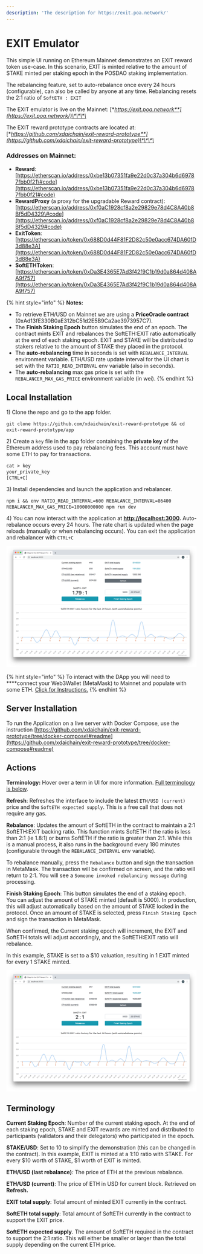 ```yaml
---
description: 'The description for https://exit.poa.network/'
---
```


# EXIT Emulator

This simple UI running on Ethereum Mainnet demonstrates an EXIT reward token use-case. In this scenario, EXIT is minted relative to the amount of STAKE minted per staking epoch in the POSDAO staking implementation.

The rebalancing feature, set to auto-rebalance once every 24 hours \(configurable\), can also be called by anyone at any time. Rebalancing resets the 2:1 ratio of `SoftETH : EXIT`

The EXIT emulator is live on the Mainnet: [**https://exit.poa.network**](https://exit.poa.network/)\*\*\*\*

The EXIT reward prototype contracts are located at: [**https://github.com/xdaichain/exit-reward-prototype**](https://github.com/xdaichain/exit-reward-prototype)\*\*\*\*

### **Addresses on Mainnet:**

* **Reward**: [https://etherscan.io/address/0xbe13b07351fa9e22d0c37a304b6d69787fbb0f21\#code](https://etherscan.io/address/0xbe13b07351fa9e22d0c37a304b6d69787fbb0f21#code)
* **RewardProxy** \(a proxy for the upgradable Reward contract\): [https://etherscan.io/address/0xf0aC1928cf8a2e29829e78d4C8A40b8Bf5dD4329\#code](https://etherscan.io/address/0xf0aC1928cf8a2e29829e78d4C8A40b8Bf5dD4329#code)
* **ExitToken**: [https://etherscan.io/token/0x688D0d44F81F2D82c50e0acc674DA60fD3d88e3A](https://etherscan.io/token/0x688D0d44F81F2D82c50e0acc674DA60fD3d88e3A)
* **SoftETHToken**: [https://etherscan.io/token/0xDa3E4365E7Ad3f42f9C1b19d0a864d408AA9f757](https://etherscan.io/token/0xDa3E4365E7Ad3f42f9C1b19d0a864d408AA9f757)

{% hint style="info" %}
**Notes:**

* To retrieve ETH/USD on Mainnet we are using a **PriceOracle contract** \(0xAd13fE330B0aE312bC51d2E5B9Ca2ae3973957C7\). 
* The **Finish Staking Epoch** button simulates the end of an epoch. The contract mints EXIT and rebalances the SoftETH:EXIT ratio automatically at the end of each staking epoch. EXIT and STAKE will be distributed to stakers relative to the amount of STAKE they placed in the protocol. 
* The **auto-rebalancing** time in seconds is set with `REBALANCE_INTERVAL` environment variable. ETH/USD rate update interval for the UI chart is set with the `RATIO_READ_INTERVAL` env variable \(also in seconds\). 
* The **auto-rebalancing** max gas price is set with the `REBALANCER_MAX_GAS_PRICE` environment variable \(in wei\).
{% endhint %}

## Local Installation

1\) Clone the repo and go to the app folder.

```text
git clone https://github.com/xdaichain/exit-reward-prototype && cd exit-reward-prototype/app
```

2\) Create a `key` file in the app folder containing the **private key** of the Ethereum address used to pay rebalancing fees. This account must have some ETH to pay for transactions.

```text
cat > key
your_private_key
[CTRL+C]
```

3\) Install dependencies and launch the application and rebalancer.

```text
npm i && env RATIO_READ_INTERVAL=600 REBALANCE_INTERVAL=86400 REBALANCER_MAX_GAS_PRICE=10000000000 npm run dev
```

4\) You can now interact with the application at [**http://localhost:3000**](http://localhost:3000/)**.** Auto-rebalance occurs every 24 hours. The rate chart is updated when the page reloads \(manually or when rebalancing occurs\). You can exit the application and rebalancer with `CTRL+C`

![](../.gitbook/assets/graph-with-rebalance-1.png)

{% hint style="info" %}
To interact with the DApp you will need to ****connect your Web3Wallet \(MetaMask\) to Mainnet and populate with some ETH. [Click for Instructions.](connect-to-metamask.md)
{% endhint %}

## Server Installation

To run the Application on a live server with Docker Compose, use the instruction [https://github.com/xdaichain/exit-reward-prototype/tree/docker-compose\#readme](https://github.com/xdaichain/exit-reward-prototype/tree/docker-compose#readme)

## Actions

**Terminology:** Hover over a term in UI for more information. [Full terminology is below](./#terminology).

**Refresh**: Refreshes the interface to include the latest `ETH/USD (current)` price and the `SoftETH expected supply`. This is a free call that does not require any gas.

**Rebalance**: Updates the amount of SoftETH in the contract to maintain a  2:1 SoftETH:EXIT backing ratio. This function mints SoftETH if the ratio is less than 2:1 \(ie 1.8:1\) or burns SoftETH if the ratio is greater than 2:1. While this is a manual process, it also runs in the background every 180 minutes \(configurable through the `REBALANCE_INTERVAL` env variable\).

To rebalance manually, press the `Rebalance` button and sign the transaction in MetaMask. The transaction will be confirmed on screen, and the ratio will return to 2:1. You will see a `Someone invoked rebalancing message` during processing.

**Finish Staking Epoch**: This button simulates the end of a staking epoch. You can adjust the amount of STAKE minted \(default is 5000\). In production, this will adjust automatically based on the amount of STAKE locked in the protocol. Once an amount of STAKE is selected, press `Finish Staking Epoch` and sign the transaction in MetaMask.

When confirmed, the Current staking epoch will increment, the EXIT and SoftETH totals will adjust accordingly, and the SoftETH:EXIT ratio will rebalance.

In this example, STAKE is set to a $10 valuation, resulting in 1 EXIT minted for every 1 STAKE minted.

![After rebalance \(2:1 ratio\)](../.gitbook/assets/rebalance-2.png)

## **Terminology**

**Current Staking Epoch**: Number of the current staking epoch. At the end of each staking epoch, STAKE and EXIT rewards are minted and distributed to participants \(validators and their delegators\) who participated in the epoch.

**STAKE/USD**: Set to 10 to simplify the demonstration \(this can be changed in the contract\). In this example, EXIT is minted at a 1:10 ratio with STAKE. For every $10 worth of STAKE, $1 worth of EXIT is minted. 

**ETH/USD \(last rebalance\)**_:_ The price of ETH at the previous rebalance.

**ETH/USD \(current\)**: The price of ETH in USD for current block. Retrieved on **Refresh.**

**EXIT total supply**: Total amount of minted EXIT currently in the contract.

**SoftETH total supply**: Total amount of SoftETH currently in the contract to support the EXIT price. 

**SoftETH expected supply**. The amount of SoftETH required in the contract to support the 2:1 ratio. This will either be smaller or larger than the total supply depending on the current ETH price.

